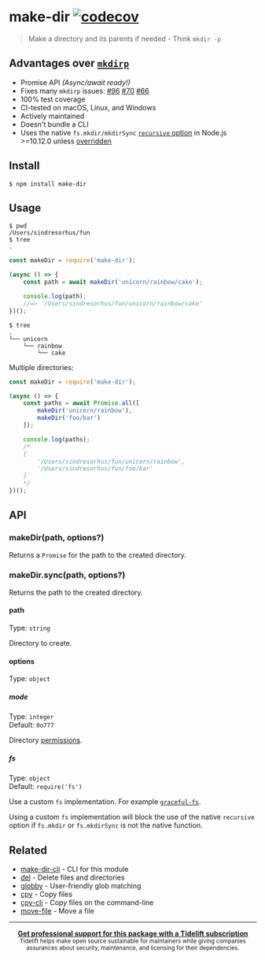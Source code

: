 # make-dir [![codecov](https://codecov.io/gh/sindresorhus/make-dir/branch/main/graph/badge.svg)](https://codecov.io/gh/sindresorhus/make-dir)

> Make a directory and its parents if needed - Think `mkdir -p`

## Advantages over [`mkdirp`](https://github.com/substack/node-mkdirp)

- Promise API *(Async/await ready!)*
- Fixes many `mkdirp` issues: [#96](https://github.com/substack/node-mkdirp/pull/96) [#70](https://github.com/substack/node-mkdirp/issues/70) [#66](https://github.com/substack/node-mkdirp/issues/66)
- 100% test coverage
- CI-tested on macOS, Linux, and Windows
- Actively maintained
- Doesn't bundle a CLI
- Uses the native `fs.mkdir/mkdirSync` [`recursive` option](https://nodejs.org/dist/latest/docs/api/fs.html#fs_fs_mkdir_path_options_callback) in Node.js >=10.12.0 unless [overridden](#fs)

## Install

```
$ npm install make-dir
```

## Usage

```
$ pwd
/Users/sindresorhus/fun
$ tree
.
```

```js
const makeDir = require('make-dir');

(async () => {
	const path = await makeDir('unicorn/rainbow/cake');

	console.log(path);
	//=> '/Users/sindresorhus/fun/unicorn/rainbow/cake'
})();
```

```
$ tree
.
└── unicorn
    └── rainbow
        └── cake
```

Multiple directories:

```js
const makeDir = require('make-dir');

(async () => {
	const paths = await Promise.all([
		makeDir('unicorn/rainbow'),
		makeDir('foo/bar')
	]);

	console.log(paths);
	/*
	[
		'/Users/sindresorhus/fun/unicorn/rainbow',
		'/Users/sindresorhus/fun/foo/bar'
	]
	*/
})();
```

## API

### makeDir(path, options?)

Returns a `Promise` for the path to the created directory.

### makeDir.sync(path, options?)

Returns the path to the created directory.

#### path

Type: `string`

Directory to create.

#### options

Type: `object`

##### mode

Type: `integer`\
Default: `0o777`

Directory [permissions](https://x-team.com/blog/file-system-permissions-umask-node-js/).

##### fs

Type: `object`\
Default: `require('fs')`

Use a custom `fs` implementation. For example [`graceful-fs`](https://github.com/isaacs/node-graceful-fs).

Using a custom `fs` implementation will block the use of the native `recursive` option if `fs.mkdir` or `fs.mkdirSync` is not the native function.

## Related

- [make-dir-cli](https://github.com/sindresorhus/make-dir-cli) - CLI for this module
- [del](https://github.com/sindresorhus/del) - Delete files and directories
- [globby](https://github.com/sindresorhus/globby) - User-friendly glob matching
- [cpy](https://github.com/sindresorhus/cpy) - Copy files
- [cpy-cli](https://github.com/sindresorhus/cpy-cli) - Copy files on the command-line
- [move-file](https://github.com/sindresorhus/move-file) - Move a file

---

<div align="center">
	<b>
		<a href="https://tidelift.com/subscription/pkg/npm-make-dir?utm_source=npm-make-dir&utm_medium=referral&utm_campaign=readme">Get professional support for this package with a Tidelift subscription</a>
	</b>
	<br>
	<sub>
		Tidelift helps make open source sustainable for maintainers while giving companies<br>assurances about security, maintenance, and licensing for their dependencies.
	</sub>
</div>
